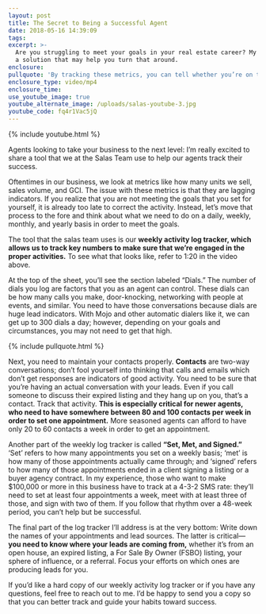 ```yaml
---
layout: post
title: The Secret to Being a Successful Agent
date: 2018-05-16 14:39:09
tags:
excerpt: >-
  Are you struggling to meet your goals in your real estate career? My team has
  a solution that may help you turn that around.
enclosure:
pullquote: 'By tracking these metrics, you can tell whether you’re on the right course.'
enclosure_type: video/mp4
enclosure_time:
use_youtube_image: true
youtube_alternate_image: /uploads/salas-youtube-3.jpg
youtube_code: fq4r1Vac5jQ
---
```


{% include youtube.html %}

Agents looking to take your business to the next level: I’m really excited to share a tool that we at the Salas Team use to help our agents track their success.

Oftentimes in our business, we look at metrics like how many units we sell, sales volume, and GCI. The issue with these metrics is that they are lagging indicators. If you realize that you are not meeting the goals that you set for yourself, it is already too late to correct the activity. Instead, let’s move that process to the fore and think about what we need to do on a daily, weekly, monthly, and yearly basis in order to meet the goals.

The tool that the salas team uses is our **weekly activity log tracker, which allows us to track key numbers to make sure that we’re engaged in the proper activities.** To see what that looks like, refer to 1:20 in the video above.

At the top of the sheet, you’ll see the section labeled “Dials.” The number of dials you log are factors that you as an agent can control. These dials can be how many calls you make, door-knocking, networking with people at events, and similar. You need to have those conversations because dials are huge lead indicators. With Mojo and other automatic dialers like it, we can get up to 300 dials a day; however, depending on your goals and circumstances, you may not need to get that high.

{% include pullquote.html %}

Next, you need to maintain your contacts properly. **Contacts** are two-way conversations; don’t fool yourself into thinking that calls and emails which don’t get responses are indicators of good activity. You need to be sure that you’re having an actual conversation with your leads. Even if you call someone to discuss their expired listing and they hang up on you, that’s a contact. Track that activity. **This is especially critical for newer agents, who need to have somewhere between 80 and 100 contacts per week in order to set one appointment.** More seasoned agents can afford to have only 20 to 60 contacts a week in order to get an appointment.

Another part of the weekly log tracker is called **“Set, Met, and Signed.”** ‘Set’ refers to how many appointments you set on a weekly basis; ‘met’ is how many of those appointments actually came through; and ‘signed’ refers to how many of those appointments ended in a client signing a listing or a buyer agency contract. In my experience, those who want to make $100,000 or more in this business have to track at a 4-3-2 SMS rate: they’ll need to set at least four appointments a week, meet with at least three of those, and sign with two of them. If you follow that rhythm over a 48-week period, you can’t help but be successful.

The final part of the log tracker I’ll address is at the very bottom: Write down the names of your appointments and lead sources. The latter is critical—**you need to know where your leads are coming from,** whether it’s from an open house, an expired listing, a For Sale By Owner (FSBO) listing, your sphere of influence, or a referral. Focus your efforts on which ones are producing leads for you.

If you’d like a hard copy of our weekly activity log tracker or if you have any questions, feel free to reach out to me. I’d be happy to send you a copy so that you can better track and guide your habits toward success.